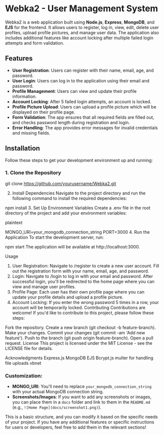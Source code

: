 # Webka2 - User Management System

Webka2 is a web application built using **Node.js**, **Express**, **MongoDB**, and **EJS** for the frontend. It allows users to register, log in, view, edit, delete user profiles, upload profile pictures, and manage user data. The application also includes additional features like account locking after multiple failed login attempts and form validation.

## Features

- **User Registration**: Users can register with their name, email, age, and password.
- **User Login**: Users can log in to the application using their email and password.
- **Profile Management**: Users can view and update their profile information.
- **Account Locking**: After 5 failed login attempts, an account is locked.
- **Profile Picture Upload**: Users can upload a profile picture which will be displayed on their profile page.
- **Form Validation**: The app ensures that all required fields are filled out, and checks password length during registration and login.
- **Error Handling**: The app provides error messages for invalid credentials and missing fields.

## Installation

Follow these steps to get your development environment up and running:

### 1. Clone the Repository


git clone https://github.com/yourusername/Webka2.git

2. Install Dependencies
Navigate to the project directory and run the following command to install the required dependencies:

npm install
3. Set Up Environment Variables
Create a .env file in the root directory of the project and add your environment variables:

plaintext

MONGO_URI=your_mongodb_connection_string
PORT=3000
4. Run the Application
To start the development server, run:


npm start
The application will be available at http://localhost:3000.

Usage
1. User Registration:
Navigate to /register to create a new user account.
Fill out the registration form with your name, email, age, and password.
2. Login:
Navigate to /login to log in with your email and password.
After successful login, you'll be redirected to the home page where you can view and manage user profiles.
3. Profile Page:
Each user has their own profile page where you can update your profile details and upload a profile picture.
4. Account Locking:
If you enter the wrong password 5 times in a row, your account will be temporarily locked.
Contributing
Contributions are welcome! If you'd like to contribute to this project, please follow these steps:

Fork the repository.
Create a new branch (git checkout -b feature-branch).
Make your changes.
Commit your changes (git commit -am 'Add new feature').
Push to the branch (git push origin feature-branch).
Open a pull request.
License
This project is licensed under the MIT License - see the LICENSE file for details.

Acknowledgments
Express.js
MongoDB
EJS
Bcrypt.js
multer for handling file uploads
vbnet

### Customization:
- **MONGO_URI**: You'll need to replace `your_mongodb_connection_string` with your actual MongoDB connection string.
- **Screenshots/Images**: If you want to add any screenshots or images, you can place them in a `docs` folder and link to them in the `README.md` (e.g., `![Home Page](docs/screenshot1.png)`).

This is a basic structure, and you can modify it based on the specific needs of your project. If you have any additional features or specific instructions for users or developers, feel free to add them in the relevant sections!